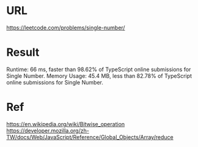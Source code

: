 # URL

https://leetcode.com/problems/single-number/


# Result
Runtime: 66 ms, faster than 98.62% of TypeScript online submissions for Single Number.
Memory Usage: 45.4 MB, less than 82.78% of TypeScript online submissions for Single Number.

# Ref

https://en.wikipedia.org/wiki/Bitwise_operation
https://developer.mozilla.org/zh-TW/docs/Web/JavaScript/Reference/Global_Objects/Array/reduce